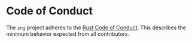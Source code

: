 # Code of Conduct

The `zng` project adheres to the [Rust Code of Conduct]. This
describes the minimum behavior expected from all contributors.

[Rust Code of Conduct]: https://www.rust-lang.org/policies/code-of-conduct